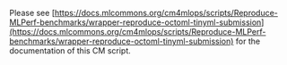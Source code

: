 Please see [https://docs.mlcommons.org/cm4mlops/scripts/Reproduce-MLPerf-benchmarks/wrapper-reproduce-octoml-tinyml-submission](https://docs.mlcommons.org/cm4mlops/scripts/Reproduce-MLPerf-benchmarks/wrapper-reproduce-octoml-tinyml-submission) for the documentation of this CM script.

